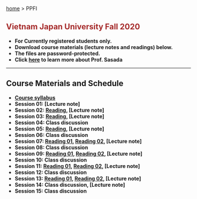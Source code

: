 [home](https://hirosasada.github.io/) > PPFI  
## <font color="BROWN">Vietnam Japan University Fall 2020</font>    
- **For Currently registered students only.**  
- **Download course materials (lecture notes and readings) below.**  
- **The files are password-protected.**  
- **Click [here](https://hirosasada.github.io/) to learn more about Prof. Sasada**  
__________________________________________________________  
    
## Course Materials and Schedule  
- **[Course syllabus](https://drive.google.com/file/d/1f5XJHHWOxbKxPjRl_2AoCS1rlBqclfcU/view?usp=sharing)**  
- **Session 01: [Lecture note]**    
- **Session 02: [Reading](https://drive.google.com/file/d/1-gpPMhYiJyrjltMS2AiZIaw7X2pGA7l0/view?usp=sharing), [Lecture note]**   
- **Session 03: [Reading](https://drive.google.com/file/d/1qE7tWCvEmKFPvFg_EmMNThgp4UJj943g/view?usp=sharing), [Lecture note]**  
- **Session 04: Class discussion**  
- **Session 05: [Reading](https://drive.google.com/file/d/1wBbTRzsGGpBSJRPTVrI7J8IeqKM-_VjQ/view?usp=sharing), [Lecture note]**  
- **Session 06: Class discussion**  
- **Session 07: [Reading 01](https://drive.google.com/file/d/17SZ6VgoWiRY2F1uXKYux2cOO-F8bDNiY/view?usp=sharing), [Reading 02](https://drive.google.com/file/d/1-PlXfLeyhF6zH5wILZ2y1AWNXM92v47P/view?usp=sharing), [Lecture note]**  
- **Session 08: Class discussion**  
- **Session 09: [Reading 01](https://drive.google.com/file/d/12Fp2sTdhD8zxNNfRnOBcYmdxl8xGltzM/view?usp=sharing), [Reading 02](https://drive.google.com/file/d/1Y4mfIwx1EWLEMQvpcjNLNNJD6banbsYW/view?usp=sharing), [Lecture note]**  
- **Session 10: Class discussion**  
- **Session 11: [Reading 01](https://drive.google.com/file/d/1_Nt3Zq_Ddm35TcALrSYsb4y_wXZIJ_Zd/view?usp=sharing), [Reading 02](https://drive.google.com/file/d/1SSTvF69W2sYGTrTZCGh06OJfDZx5wIa7/view?usp=sharing), [Lecture note]**  
- **Session 12: Class discussion**  
- **Session 13: [Reading 01](https://drive.google.com/file/d/1tio_s2c1Vn5YM45vnzoLERLMvkBCfF2Z/view?usp=sharing), [Reading 02](https://drive.google.com/file/d/108bYl0OCvXEA5otoRZKY0mVt7d9dYivk/view?usp=sharing), [Lecture note]**  
- **Session 14: Class discussion, [Lecture note]**  
- **Session 15: Class discussion**    
